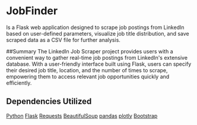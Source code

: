 # JobFinder
Is a Flask web application designed to scrape job postings from LinkedIn based on user-defined parameters, visualize job title distribution, and save scraped data as a CSV file for further analysis.

##Summary 
The LinkedIn Job Scraper project provides users with a convenient way to gather real-time job postings from LinkedIn's extensive database. With a user-friendly interface built using Flask, users can specify their desired job title, location, and the number of times to scrape, empowering them to access relevant job opportunities quickly and efficiently.

## Dependencies Utilized
[Python](https://www.python.org)
[Flask](https://flask.palletsprojects.com/en/1.1.x/)
[Requests](https://pypi.org/project/requests/)
[BeautifulSoup](https://pypi.org/project/beautifulsoup4/)
[pandas](https://pypi.org/project/pandas/)
[plotly](https://plotly.com/python/)
[Bootstrap](https://getbootstrap.com/)
